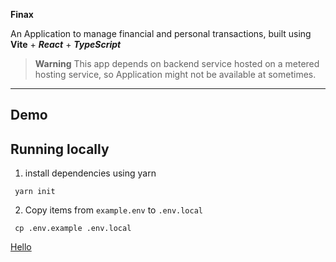 **Finax**

An Application to manage financial and personal transactions, built using **Vite** + _**React**_ + _**TypeScript**_

> **Warning** 
> This app depends on backend service hosted on a metered hosting service, so Application might not be available at sometimes.
---
## **Demo**


## Running locally

1. install dependencies using yarn

```
 yarn init
```

2. Copy items from `example.env` to `.env.local`
```
 cp .env.example .env.local
```

[Hello]('https://goggle/com')